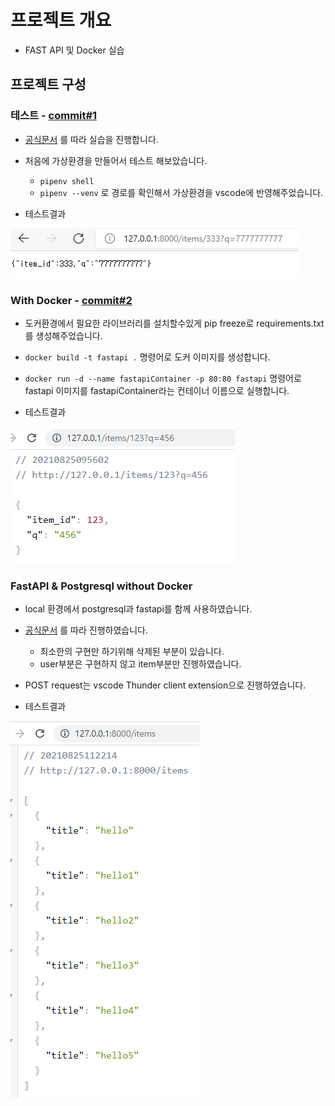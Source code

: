 # 프로젝트 개요

- FAST API 및 Docker 실습

## 프로젝트 구성

### 테스트 - [commit#1](6de4ec95a080cb38c93c7fbc04b769e7a66ab4e0)

- [공식문서](https://fastapi.tiangolo.com/deployment/docker/#raspberry-pi-and-other-architectures) 를 따라 실습을 진행합니다.

- 처음에 가상환경을 만들어서 테스트 해보았습니다.
    - `pipenv shell`
    - `pipenv --venv` 로 경로를 확인해서 가상환경을 vscode에 반영해주었습니다.

- 테스트결과

![테스트이미지](./image/test_image1.png)

### With Docker - [commit#2](23909356148f189ef64ce9e2bb227aabd9c3a635)

- 도커환경에서 필요한 라이브러리를 설치할수있게 pip freeze로 requirements.txt를 생성해주었습니다.
- `docker build -t fastapi .` 명령어로 도커 이미지를 생성합니다.
- `docker run -d --name fastapiContainer -p 80:80 fastapi` 명령어로 fastapi 이미지를 fastapiContainer라는 컨테이너 이름으로 실행합니다.

- 테스트결과

![테스트이미지](./image/test_image2.png)

### FastAPI & Postgresql without Docker

- local 환경에서 postgresql과 fastapi를 함께 사용하였습니다.
- [공식문서](https://fastapi.tiangolo.com/tutorial/sql-databases/) 를 따라 진행하였습니다.
    - 최소한의 구현만 하기위해 삭제된 부분이 있습니다.
    - user부분은 구현하지 않고 item부분만 진행하였습니다.
- POST request는 vscode Thunder client extension으로 진행하였습니다.

- 테스트결과

![테스트이미지](./image/test_image3.png)